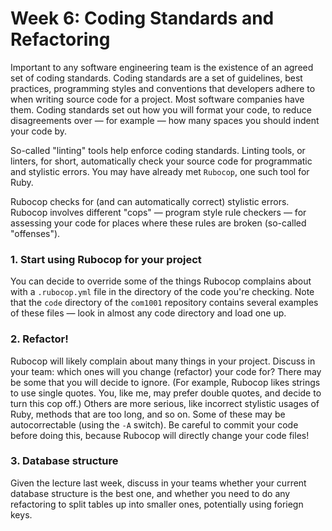 # Week 6: Coding Standards and Refactoring

Important to any software engineering team is the existence of an agreed set of
coding standards. Coding standards are a set of guidelines, best practices,
programming styles and conventions that developers adhere to when writing source
code for a project. Most software companies have them. Coding standards set out
how you will format your code, to reduce disagreements over — for example — how
many spaces you should indent your code by.

So-called "linting" tools help enforce coding standards. Linting tools, or
linters, for short, automatically check your source code for programmatic and
stylistic errors. You may have already met `Rubocop`, one such tool for Ruby. 

Rubocop checks for (and can automatically correct) stylistic errors. Rubocop
involves different "cops" — program style rule checkers — for assessing your
code for places where these rules are broken (so-called "offenses").

### 1. Start using Rubocop for your project

You can decide to override some of the things Rubocop complains about with a
`.rubocop.yml` file in the directory of the code you're checking. Note that the
`code` directory of the `com1001` repository contains several examples of these
files — look in almost any code directory and load one up. 

### 2. Refactor!

Rubocop will likely complain about many things in your project. Discuss in your
team: which ones will you change (refactor) your code for? There may be some
that you will decide to ignore. (For example, Rubocop likes strings to use
single quotes. You, like me, may prefer double quotes, and decide to turn this
cop off.) Others are more serious, like incorrect stylistic usages of Ruby,
methods that are too long, and so on. Some of these may be autocorrectable
(using the `-A` switch). Be careful to commit your code before doing this,
because Rubocop will directly change your code files!

### 3. Database structure

Given the lecture last week, discuss in your teams whether your current database
structure is the best one, and whether you need to do any refactoring to split
tables up into smaller ones, potentially using foriegn keys. 

